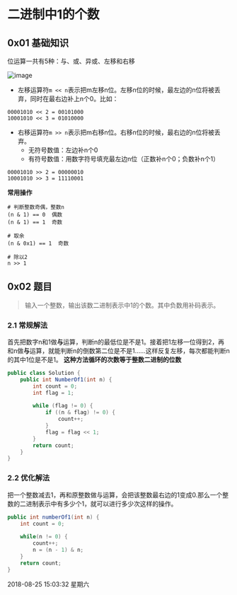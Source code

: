 # 二进制中1的个数

## 0x01 基础知识

位运算一共有5种：与、或、异或、左移和右移

![image](51BA873A0B4148D5B0917D82FAB8462B)

- 左移运算符`m << n`表示把m左移n位。左移n位的时候，最左边的n位将被丢弃，同时在最右边补上n个0。比如：

```
00001010 << 2 = 00101000
10001010 << 3 = 01010000
```

- 右移运算符`m >> n`表示把m右移n位。右移n位的时候，最右边的n位将被丢弃。
  - 无符号数值：左边补n个0
  - 有符号数值：用数字符号填充最左边n位（正数补n个0；负数补n个1）

```
00001010 >> 2 = 00000010
10001010 >> 3 = 11110001
```

**常用操作**
```
# 判断整数奇偶，整数n
(n & 1) == 0  偶数
(n & 1) == 1  奇数

# 取余
(n & 0x1) == 1  奇数

# 除以2
n >> 1

```

## 0x02 题目

>输入一个整数，输出该数二进制表示中1的个数。其中负数用补码表示。

### 2.1 常规解法

首先把数字n和1做**与**运算，判断n的最低位是不是1。接着把1左移一位得到2，再和n做**与**运算，就能判断n的倒数第二位是不是1……这样反复左移，每次都能判断n的其中1位是不是1。
**这种方法循环的次数等于整数二进制的位数**

```java
public class Solution {
    public int NumberOf1(int n) {
        int count = 0;
        int flag = 1;
        
        while (flag != 0) {
            if ((n & flag) != 0) {
                count++;
            }
            flag = flag << 1;
        }
        return count;
    }
}
```

### 2.2 优化解法

把一个整数减去1，再和原整数做与运算，会把该整数最右边的1变成0.那么一个整数的二进制表示中有多少个1，就可以进行多少次这样的操作。

```java
public int numberOf1(int n) {
    int count = 0;
    
    while(n != 0) {
        count++;
        n = (n - 1) & n;
    }
    return count;
}
```

2018-08-25 15:03:32 星期六